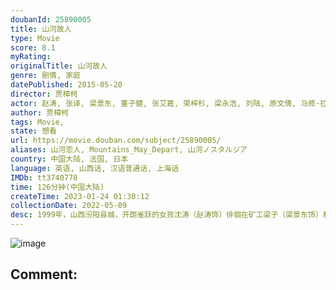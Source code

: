 ```yaml
---
doubanId: 25890005
title: 山河故人
type: Movie
score: 8.1
myRating: 
originalTitle: 山河故人
genre: 剧情, 家庭
datePublished: 2015-05-20
director: 贾樟柯
actor: 赵涛, 张译, 梁景东, 董子健, 张艾嘉, 荣梓杉, 梁永浩, 刘陆, 原文倩, 马修·拉克劳, 杨苏, 李竹斌, 西蒙·沃基斯, 耶稣·恩克, 柳敏, 安娜·萨森, undefined, 白建才
author: 贾樟柯
tags: Movie, 
state: 想看
url: https://movie.douban.com/subject/25890005/
aliases: 山河恋人, Mountains_May_Depart, 山河ノスタルジア
country: 中国大陆, 法国, 日本
language: 英语, 山西话, 汉语普通话, 上海话
IMDb: tt3740778
time: 126分钟(中国大陆)
createTime: 2023-01-24 01:30:12
collectionDate: 2022-05-09
desc: 1999年，山西汾阳县城，开朗雀跃的女孩沈涛（赵涛饰）徘徊在矿工梁子（梁景东饰）和煤矿老板张晋生（张译饰）两端。一女二男的三角恋，无法维持长久的平衡。梁子和晋生的友情破裂。涛儿结婚的时节，有人选...
---
```


![image](p2274320140.jpg)

Comment: 
---

